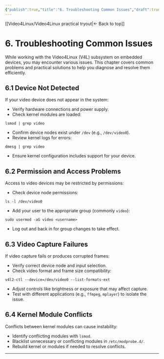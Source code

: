 ```yaml
---
{"publish":true,"title":"6. Troubleshooting Common Issues","draft":true,"created":"2025-07-07","modified":"2025-07-07","cssclasses":""}
---
```



[[Video4Linux/Video4Linux practical tryout\|<- Back to top]]

# 6. Troubleshooting Common Issues

While working with the Video4Linux (V4L) subsystem on embedded devices, you may encounter various issues. This chapter covers common problems and practical solutions to help you diagnose and resolve them efficiently.

## 6.1 Device Not Detected

If your video device does not appear in the system:

- Verify hardware connections and power supply.  
- Check kernel modules are loaded:

```
lsmod | grep video
```

- Confirm device nodes exist under `/dev` (e.g., `/dev/video0`).  
- Review kernel logs for errors:

```
dmesg | grep video
```

- Ensure kernel configuration includes support for your device.

## 6.2 Permission and Access Problems

Access to video devices may be restricted by permissions:

- Check device node permissions:

```
ls -l /dev/video0
```

- Add your user to the appropriate group (commonly `video`):

```
sudo usermod -aG video <username>
```

- Log out and back in for group changes to take effect.

## 6.3 Video Capture Failures

If video capture fails or produces corrupted frames:

- Verify correct device node and input selection.  
- Check video format and frame size compatibility:

```
v4l2-ctl --device=/dev/video0 --list-formats-ext
```

- Adjust controls like brightness or exposure that may affect capture.  
- Test with different applications (e.g., `ffmpeg`, `mplayer`) to isolate the issue.

## 6.4 Kernel Module Conflicts

Conflicts between kernel modules can cause instability:

- Identify conflicting modules with `lsmod`.  
- Blacklist unnecessary or conflicting modules in `/etc/modprobe.d/`.  
- Rebuild kernel or modules if needed to resolve conflicts.

---